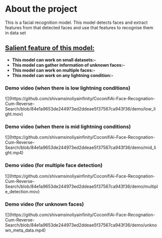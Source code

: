 <h1>About the project</h1>
<!-- <br></br> -->
<p>This is a facial recognition model. This model detects faces and extract features from that detected faces and use that features to recognise them in data set</p>
<h2><u>Salient feature of this model:</u></h2>
<ul>
    <li><strong>This model can work on small datasets:-</strong></li>
    <li><strong>This model can gather information of unknown faces:-</strong></li>
    <li><strong>This model can work on multiple faces:-</strong></li>
    <li><strong>This model can work on any lightning condition:-</strong></li>
</ul>

<h3>Demo video (when there is low lightning conditions)</h3>
![](https://github.com/shivamsinoliyainfinity/CoconifiAi-Face-Recognation-Cum-Reverse-Search/blob/84e1a9653de244973ed2ddeae5f37567ca943f36/demo/low_light.mov)

<h3>Demo video (when there is mid lightning conditions)</h3>
![](https://github.com/shivamsinoliyainfinity/CoconifiAi-Face-Recognation-Cum-Reverse-Search/blob/84e1a9653de244973ed2ddeae5f37567ca943f36/demo/mid_light.mp4)

<h3>Demo video (for multiple face detection)</h3>
![](https://github.com/shivamsinoliyainfinity/CoconifiAi-Face-Recognation-Cum-Reverse-Search/blob/84e1a9653de244973ed2ddeae5f37567ca943f36/demo/multiple_detection.mov)


<h3>Demo video (for unknown faces)</h3>
![](https://github.com/shivamsinoliyainfinity/CoconifiAi-Face-Recognation-Cum-Reverse-Search/blob/84e1a9653de244973ed2ddeae5f37567ca943f36/demo/unknown_meta_data.mp4)
